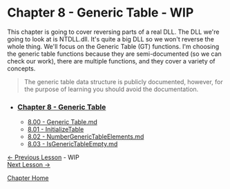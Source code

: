# Chapter 8 - Generic Table - WIP
This chapter is going to cover reversing parts of a real DLL. The DLL we're going to look at is NTDLL.dll. It's quite a big DLL so we won't reverse the whole thing. We'll focus on the Generic Table (GT) functions. I'm choosing the generic table functions because they are semi-documented (so we can check our work), there are multiple functions, and they cover a variety of concepts.

>The generic table data structure is publicly documented, however, for the purpose of learning you should avoid the documentation.

* ### [Chapter 8 - Generic Table](8.00%20GenericTable.md)
    * [8.00 - Generic Table.md](8.00%20GenericTable.md)
    * [8.01 - InitializeTable](8.01%20InitializeTable.md)
    * [8.02 - NumberGenericTableElements.md](8.02%20NumberGenericTableElements.md)
    * [8.03 - IsGenericTableEmpty.md](8.03%20IsGenericTableEmpty.md)

[<- Previous Lesson]() - WIP  
[Next Lesson ->](8.01%20InitializeTable.md)

[Chapter Home](8.00%20GenericTable.md)  

